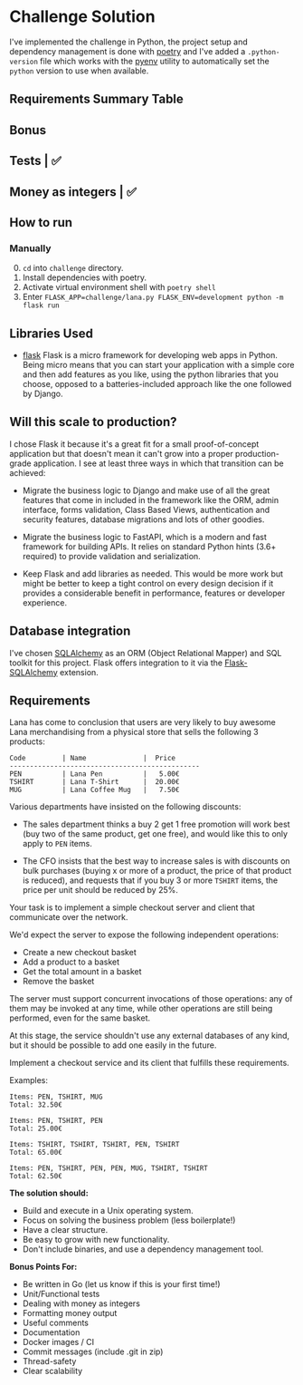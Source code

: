 # Challenge Solution

I've implemented the challenge in Python, the project setup and dependency management is done with [poetry](https://python-poetry.org/) and I've added a `.python-version` file which works with the [pyenv](https://github.com/pyenv/pyenv) utility to automatically set the `python` version to use when available.

## Requirements Summary Table

Bonus
-----------
Tests | ✅
--------------------
Money as integers | ✅
-----------------------

## How to run

### Manually
0. `cd` into `challenge` directory.
1. Install dependencies with poetry.
2. Activate virtual environment shell with `poetry shell`
3. Enter `FLASK_APP=challenge/lana.py FLASK_ENV=development python -m flask run`

## Libraries Used

- [flask](https://flask.palletsprojects.com/en/1.1.x/) Flask is a micro framework for developing web apps in Python. Being micro means that you can start your application with a simple core and then add features as you like, using the python libraries that you choose, opposed to a batteries-included approach like the one followed by Django. 

## Will this scale to production?

I chose Flask it because it's a great fit for a small proof-of-concept application but that doesn't mean it can't grow into a proper production-grade application. I see at least three ways in which that transition can be achieved:

- Migrate the business logic to Django and make use of all the great features that come in included in the framework like the ORM, admin interface, forms validation, Class Based Views, authentication and security features, database migrations and lots of other goodies.

- Migrate the business logic to FastAPI, which is a modern and fast framework for building APIs. It relies on standard Python hints (3.6+ required) to provide validation and serialization.

- Keep Flask and add libraries as needed. This would be more work but might be better to keep a tight control on every design decision if it provides a considerable benefit in performance, features or developer experience.

## Database integration

I've chosen [SQLAlchemy](https://www.sqlalchemy.org) as an ORM (Object Relational Mapper) and SQL toolkit for this project. Flask offers integration to it via the [Flask-SQLAlchemy](https://github.com/pallets/flask-sqlalchemy) extension.


## Requirements

Lana has come to conclusion that users are very likely to buy awesome Lana merchandising from a physical store that sells the following 3 products:

```
Code         | Name              |  Price
-----------------------------------------------
PEN          | Lana Pen          |   5.00€
TSHIRT       | Lana T-Shirt      |  20.00€
MUG          | Lana Coffee Mug   |   7.50€
```

Various departments have insisted on the following discounts:

 * The sales department thinks a buy 2 get 1 free promotion will work best (buy two of the same product, get one free), and would like this to only apply to `PEN` items.

 * The CFO insists that the best way to increase sales is with discounts on bulk purchases (buying x or more of a product, the price of that product is reduced), and requests that if you buy 3 or more `TSHIRT` items, the price per unit should be reduced by 25%.

Your task is to implement a simple checkout server and client that communicate over the network.

We'd expect the server to expose the following independent operations:

- Create a new checkout basket
- Add a product to a basket
- Get the total amount in a basket
- Remove the basket

The server must support concurrent invocations of those operations: any of them may be invoked at any time, while other operations are still being performed, even for the same basket.

At this stage, the service shouldn't use any external databases of any kind, but it should be possible to add one easily in the future.

Implement a checkout service and its client that fulfills these requirements.

Examples:

    Items: PEN, TSHIRT, MUG
    Total: 32.50€

    Items: PEN, TSHIRT, PEN
    Total: 25.00€

    Items: TSHIRT, TSHIRT, TSHIRT, PEN, TSHIRT
    Total: 65.00€

    Items: PEN, TSHIRT, PEN, PEN, MUG, TSHIRT, TSHIRT
    Total: 62.50€

**The solution should:**

- Build and execute in a Unix operating system.
- Focus on solving the business problem (less boilerplate!)
- Have a clear structure.
- Be easy to grow with new functionality.
- Don't include binaries, and use a dependency management tool.

**Bonus Points For:**

- Be written in Go (let us know if this is your first time!)
- Unit/Functional tests
- Dealing with money as integers
- Formatting money output
- Useful comments
- Documentation
- Docker images / CI
- Commit messages (include .git in zip)
- Thread-safety
- Clear scalability
